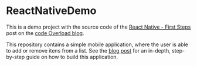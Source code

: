 # ReactNativeDemo

This is a demo project with the source code of the [React Native - First Steps](https://codeoverload.io/blog/react-native-first-steps) post on the [code Overload blog](https://codeoverload.io/blog).

This repository contains a simple mobile application, where the user is able to add or remove itens from a list. See the [blog post](https://codeoverload.io/blog/react-native-first-steps) for an in-depth, step-by-step guide on how to build this application.
